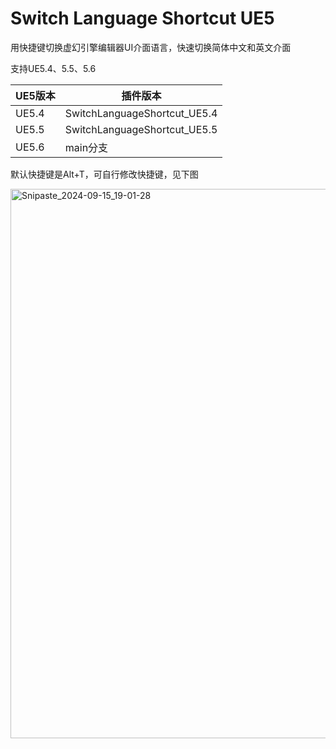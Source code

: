 # Switch Language Shortcut UE5

用快捷键切换虚幻引擎编辑器UI介面语言，快速切换简体中文和英文介面  

支持UE5.4、5.5、5.6

| UE5版本   | 插件版本                      |
|-----------|------------------------------|
| UE5.4     | SwitchLanguageShortcut_UE5.4 |
| UE5.5     | SwitchLanguageShortcut_UE5.5 |
| UE5.6     | main分支                     |

默认快捷键是Alt+T，可自行修改快捷键，见下图

<img width="879" alt="Snipaste_2024-09-15_19-01-28" src="https://github.com/user-attachments/assets/2dad9836-a382-44a1-a395-74e8a601a7e2">

